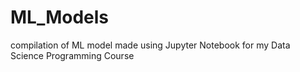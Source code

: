 # ML_Models
compilation of ML model made using Jupyter Notebook for my Data Science Programming Course
